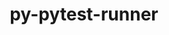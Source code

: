 ---
title: "py-pytest-runner"
layout: cache
categories: [package, develop-2023-09-03]
meta: {"versions": ["6.0.0"], "compilers": ["apple-clang@=14.0.0", "gcc@=11.3.0", "gcc@=7.3.1"], "oss": ["amzn2", "ubuntu22.04", "ventura"], "platforms": ["darwin", "linux"], "targets": ["aarch64", "neoverse_n1", "x86_64_v3"], "stacks": ["aws-isc", "aws-isc-aarch64", "ml-darwin-aarch64-mps", "ml-linux-x86_64-cpu", "ml-linux-x86_64-cuda", "ml-linux-x86_64-rocm", "root"], "num_specs": 5, "num_specs_by_stack": {"root": 5, "ml-darwin-aarch64-mps": 1, "aws-isc-aarch64": 2, "aws-isc": 1, "ml-linux-x86_64-rocm": 1, "ml-linux-x86_64-cuda": 1, "ml-linux-x86_64-cpu": 1}}
spec_details: [{"hash": "s3mbo5fqwowxya2lvnt4yuaoq7y2lil4", "compiler": "apple-clang@=14.0.0", "versions": ["6.0.0"], "os": "ventura", "platform": "darwin", "target": "aarch64", "variants": ["build_system=python_pip"], "stacks": ["root", "ml-darwin-aarch64-mps"], "size": "-", "tarball": "https://binaries.spack.io/releases/develop-2023-09-03/build_cache/darwin-ventura-aarch64/apple-clang-14.0.0/py-pytest-runner-6.0.0/darwin-ventura-aarch64-apple-clang-14.0.0-py-pytest-runner-6.0.0-s3mbo5fqwowxya2lvnt4yuaoq7y2lil4.spack"}, {"hash": "wpftihjxusvdmib5c3a2gldwg76cc67o", "compiler": "gcc@=7.3.1", "versions": ["6.0.0"], "os": "amzn2", "platform": "linux", "target": "aarch64", "variants": ["build_system=python_pip"], "stacks": ["root", "aws-isc-aarch64"], "size": "-", "tarball": "https://binaries.spack.io/releases/develop-2023-09-03/build_cache/linux-amzn2-aarch64/gcc-7.3.1/py-pytest-runner-6.0.0/linux-amzn2-aarch64-gcc-7.3.1-py-pytest-runner-6.0.0-wpftihjxusvdmib5c3a2gldwg76cc67o.spack"}, {"hash": "ku3gmfhrk7undfpn5wddmdzmbhx3co26", "compiler": "gcc@=7.3.1", "versions": ["6.0.0"], "os": "amzn2", "platform": "linux", "target": "neoverse_n1", "variants": ["build_system=python_pip"], "stacks": ["root", "aws-isc-aarch64"], "size": "-", "tarball": "https://binaries.spack.io/releases/develop-2023-09-03/build_cache/linux-amzn2-neoverse_n1/gcc-7.3.1/py-pytest-runner-6.0.0/linux-amzn2-neoverse_n1-gcc-7.3.1-py-pytest-runner-6.0.0-ku3gmfhrk7undfpn5wddmdzmbhx3co26.spack"}, {"hash": "7ngrse4bvbtlemxkst452jrkkimtfre7", "compiler": "gcc@=7.3.1", "versions": ["6.0.0"], "os": "amzn2", "platform": "linux", "target": "x86_64_v3", "variants": ["build_system=python_pip"], "stacks": ["root", "aws-isc"], "size": "-", "tarball": "https://binaries.spack.io/releases/develop-2023-09-03/build_cache/linux-amzn2-x86_64_v3/gcc-7.3.1/py-pytest-runner-6.0.0/linux-amzn2-x86_64_v3-gcc-7.3.1-py-pytest-runner-6.0.0-7ngrse4bvbtlemxkst452jrkkimtfre7.spack"}, {"hash": "zphnbqjzx4whqlji5gpaouwqcgzkyh3n", "compiler": "gcc@=11.3.0", "versions": ["6.0.0"], "os": "ubuntu22.04", "platform": "linux", "target": "x86_64_v3", "variants": ["build_system=python_pip"], "stacks": ["ml-linux-x86_64-rocm", "root", "ml-linux-x86_64-cuda", "ml-linux-x86_64-cpu"], "size": "-", "tarball": "https://binaries.spack.io/releases/develop-2023-09-03/build_cache/linux-ubuntu22.04-x86_64_v3/gcc-11.3.0/py-pytest-runner-6.0.0/linux-ubuntu22.04-x86_64_v3-gcc-11.3.0-py-pytest-runner-6.0.0-zphnbqjzx4whqlji5gpaouwqcgzkyh3n.spack"}]
---